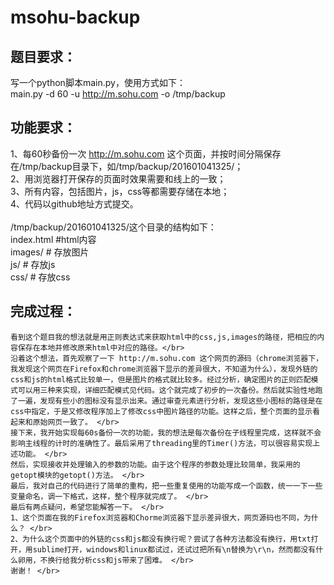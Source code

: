 # msohu-backup
题目要求：
------
写一个python脚本main.py，使用方式如下：</br>
main.py -d 60 -u http://m.sohu.com -o /tmp/backup 

功能要求：
------
1、每60秒备份一次 http://m.sohu.com 这个页面，并按时间分隔保存在/tmp/backup目录下，如/tmp/backup/201601041325/； </br>
2、用浏览器打开保存的页面时效果需要和线上的一致； </br>
3、所有内容，包括图片，js，css等都需要存储在本地； </br>
4、代码以github地址方式提交。 </br>
</br>
/tmp/backup/201601041325/这个目录的结构如下： </br>
index.html  #html内容 </br>
images/  # 存放图片 </br>
js/  # 存放js </br>
css/  # 存放css </br>

完成过程：
------
    看到这个题目我的想法就是用正则表达式来获取html中的css,js,images的路径，把相应的内容保存在本地并修改原来html中对应的路径。</br>
    沿着这个想法，首先观察了一下 http://m.sohu.com 这个网页的源码（chrome浏览器下，我发现这个网页在Firefox和chrome浏览器下显示的差异很大，不知道为什么），发现外链的css和js的html格式比较单一，但是图片的格式就比较多。经过分析，确定图片的正则匹配模式可以用三种来实现，详细匹配模式见代码。这个就完成了初步的一次备份。然后就实验性地跑了一遍，发现有些小的图标没有显示出来。通过审查元素进行分析，发现这些小图标的路径是在css中指定，于是又修改程序加上了修改css中图片路径的功能。这样之后，整个页面的显示看起来和原始网页一致了。 </br>
    接下来，我开始实现每60s备份一次的功能，我的想法是每次备份在子线程里完成，这样就不会影响主线程的计时的准确性了。最后采用了threading里的Timer()方法，可以很容易实现上述功能。 </br>
    然后，实现接收并处理输入的参数的功能。由于这个程序的参数处理比较简单，我采用的getopt模块的getopt()方法。 </br>
    最后，我对自己的代码进行了简单的重构，把一些重复使用的功能写成一个函数，统一一下一些变量命名，调一下格式，这样，整个程序就完成了。 </br>
    最后有两点疑问，希望您能解答一下。 </br>
    1、这个页面在我的Firefox浏览器和Chorme浏览器下显示差异很大，网页源码也不同，为什么？ </br>
    2、为什么这个页面中的外链的css和js都没有换行呢？尝试了各种方法都没有换行，用txt打开，用sublime打开，windows和linux都试过，还试过把所有\n替换为\r\n，然而都没有什么卵用，不换行给我分析css和js带来了困难。 </br>
    谢谢！ </br>
